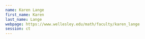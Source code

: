 ```yaml
---
name: Karen Lange
first_name: Karen
last_name: Lange
webpage: https://www.wellesley.edu/math/faculty/karen_lange
session: ct
---
```

